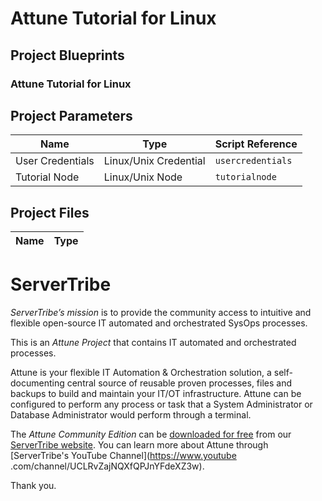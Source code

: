 
# Attune Tutorial for Linux




## Project Blueprints


### Attune Tutorial for Linux





## Project Parameters


| Name | Type | Script Reference |
| ---- | ---- | ---------------- |
| User Credentials | Linux/Unix Credential | `usercredentials` |
| Tutorial Node | Linux/Unix Node | `tutorialnode` |




## Project Files


| Name | Type |
| ---- | ---- |




# ServerTribe

*ServerTribe’s mission* is to provide the community access to intuitive and
flexible open-source IT automated and orchestrated SysOps processes.

This is an *Attune Project* that contains IT automated and orchestrated
processes.

Attune is your flexible IT Automation & Orchestration solution, a
self-documenting central source of reusable proven processes, files and
backups to build and maintain your IT/OT infrastructure. Attune can be
configured to perform any process or task that a System Administrator or
Database Administrator would perform through a terminal.

The *Attune Community Edition* can be
[downloaded for free](https://www.servertribe.com/comunity-edition/)
from our [ServerTribe website](https://www.servertribe.com/). You can learn
more about Attune through [ServerTribe's YouTube Channel](https://www.youtube
.com/channel/UCLRvZajNQXfQPJnYFdeXZ3w).


Thank you.
